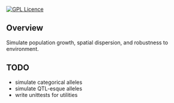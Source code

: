 [![GPL
Licence](https://badges.frapsoft.com/os/gpl/gpl.svg?v=103)](https://opensource.org/licenses/GPL-3.0/)

## Overview
Simulate population growth, spatial dispersion, and robustness to environment.

## TODO
* simulate categorical alleles
* simulate QTL-esque alleles
* write unittests for utilities
